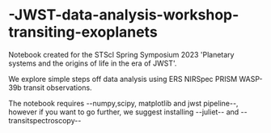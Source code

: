 # -JWST-data-analysis-workshop-transiting-exoplanets
Notebook created for the STScI Spring Symposium 2023 'Planetary systems and the origins of life in the era of JWST'. 

We explore simple steps off data analysis using ERS NIRSpec PRISM WASP-39b transit observations.

The notebook requires --numpy,scipy, matplotlib and jwst pipeline--, however if you want to go further, we suggest installing --juliet-- and --transitspectroscopy-- 
